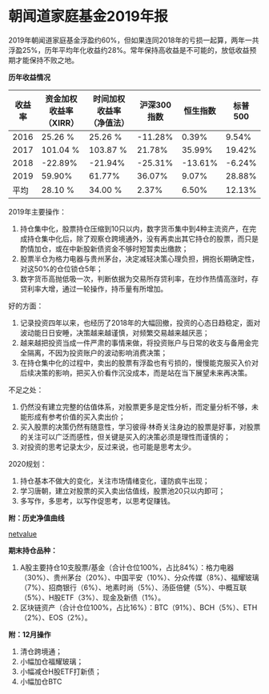 # 朝闻道家庭基金2019年报

2019年朝闻道家庭基金浮盈约60%，但如果连同2018年的亏损一起算，两年一共浮盈25%，历年平均年化收益约28%。常年保持高收益是不可能的，放低收益预期才能保持不败之地。

**历年收益情况**

| 收益率 | 资金加权收益率（XIRR） | 时间加权收益率（净值法） | 沪深300指数 | 恒生指数 | 标普500 |
| ------ | ---------------------- | ------------------------ | ----------- | -------- | ------- |
| 2016   | 25.26 %                | 25.26 %                  | -11.28%     | 0.39%    | 9.54%   |
| 2017   | 101.04 %               | 103.87 %                 | 21.78%      | 35.99%   | 19.42%  |
| 2018   | -22.89%                | -21.94%                  | -25.31%     | -13.61%  | -6.24%  |
| 2019   | 59.90%                 | 61.77%                   | 36.07%      | 9.07%    | 28.88%  |
| 平均   | 28.10 %                | 34.00 %                  | 2.37%       | 6.50%    | 12.13%  |

2019年主要操作：

1. 持仓集中化，股票持仓压缩到10只以内，数字货币集中到4种主流资产，在完成持仓集中化后，除了观察仓跨境通外，没有再卖出其它持仓的股票，而只是酌情加仓，或在中新股新债资金不够时短暂卖出缴款；
2. 股票半仓为格力电器与贵州茅台，决定减轻决策心理负担，拥抱长期确定性，对这50%的仓位锁仓5年；
3. 数字货币高抛低吸一次，判断依据为交易所存贷利率，在炒作热情高涨时，存贷利率大增，通过一轮操作，持币量有所增加。

好的方面：

1. 记录投资四年以来，也经历了2018年的大幅回撤，投资的心态日趋稳定，面对波动能日日安睡，决策越来越谨慎，对频繁交易越来越厌恶；
2. 越来越把投资当成一件严肃的事情来做，将投资账户与日常的收支与备用金完全隔离，不因为投资账户的波动影响消费决策；
3. 在持仓集中化的过程中，卖出的股票有浮盈也有亏损的，慢慢能克服买入价对后续决策的影响，把买入价看作沉没成本，而是站在当下展望未来再决策。

不足之处：

1. 仍然没有建立完整的估值体系，对股票更多是定性分析，而定量分析不够，未能形成有参考价值的买入卖出价；
2. 买入股票的决策仍然有随意性，学习彼得·林奇关注身边的股票是好事，对股票的关注可以广泛而感性，但关键是买入的决策必须是理性而谨慎的；
3. 对投资的思考记录太少，反过来说，也可能是思考太少。

2020规划：

1. 持仓基本不做大的变化，关注市场情绪变化，谨防疯牛出现；
2. 学习唐朝，建立对股票的买入卖出估值线，股票池20只以内即可；
3. 多写作，多思考，以写作促思考，以思考促赚钱。

**附：历史净值曲线**

[netvalue](../../netvalue.html ':include  :type=iframe')

**期末持仓品种：**

1. A股主要持仓10支股票/基金（合计仓位100%，占比84%）：格力电器（30%）、贵州茅台（20%）、中国平安（10%）、分众传媒（8%）、福耀玻璃（7%）、招商银行（6%）、地素时尚（5%）、汤臣倍健（5%）、中概互联（5%）、H股ETF（3%）、现金及新债（1%）。
2. 区块链资产（合计仓位100%，占比16%）：BTC（91%）、BCH（5%）、ETH（2%）、EOS（2%）。

**附：12月操作**

1. 清仓跨境通；
2. 小幅加仓福耀玻璃；
3. 小幅减仓H股ETF打新债；
4. 小幅加仓BTC


